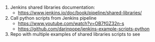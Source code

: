 1. Jenkins shared libraries documentation: 
    - https://www.jenkins.io/doc/book/pipeline/shared-libraries/
2. Call python scripts from Jenkins pipeline
    - https://www.youtube.com/watch?v=OB7fGZ32n-s
    - https://github.com/darinpope/jenkins-example-scripts-python
3. Repo with multiple examples of shared libraries scripts to see 